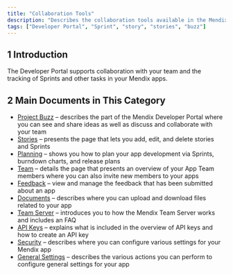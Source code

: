 ```yaml
---
title: "Collaboration Tools"
description: "Describes the collaboration tools available in the Mendix Developer Portal."
tags: ["Developer Portal", "Sprint", "story", "stories", "buzz"]
---
```


## 1 Introduction

The Developer Portal supports collaboration with your team and the tracking of Sprints and other tasks in your Mendix apps.

## 2 Main Documents in This Category

* [Project Buzz](project-buzz) – describes the part of the Mendix Developer Portal where you can see and share ideas as well as discuss and collaborate with your team
* [Stories](stories) – presents the page that lets you add, edit, and delete stories and Sprints
* [Planning](planning-development) – shows you how to plan your app development via Sprints, burndown charts, and release plans
* [Team](team) – details the page that presents an overview of your App Team members where you can also invite new members to your apps
* [Feedback](feedback) – view and manage the feedback that has been submitted about an app
* [Documents](documents) – describes where you can upload and download files related to your app
* [Team Server](team-server) – introduces you to how the Mendix Team Server works and includes an FAQ
* [API Keys](api-key) – explains what is included in the overview of API keys and how to create an API key
* [Security](security) – describes where you can configure various settings for your Mendix app
* [General Settings](general-settings) – describes the various actions you can perform to configure general settings for your app